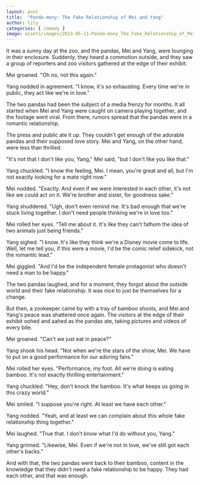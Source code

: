 ```yaml
---
layout: post
title:  "Panda-mony: The Fake Relationship of Mei and Yang"
author: lily
categories: [ comedy ]
image: assets/images/2023-05-21-Panda-mony_The_Fake_Relationship_of_Mei_and_Yang.png
---
```


It was a sunny day at the zoo, and the pandas, Mei and Yang, were lounging in their enclosure. Suddenly, they heard a commotion outside, and they saw a group of reporters and zoo visitors gathered at the edge of their exhibit.

Mei groaned. "Oh no, not this again."

Yang nodded in agreement. "I know, it's so exhausting. Every time we're in public, they act like we're in love."

The two pandas had been the subject of a media frenzy for months. It all started when Mei and Yang were caught on camera playing together, and the footage went viral. From there, rumors spread that the pandas were in a romantic relationship.

The press and public ate it up. They couldn't get enough of the adorable pandas and their supposed love story. Mei and Yang, on the other hand, were less than thrilled.

"It's not that I don't like you, Yang," Mei said, "but I don't like you like that."

Yang chuckled. "I know the feeling, Mei. I mean, you're great and all, but I'm not exactly looking for a mate right now."

Mei nodded. "Exactly. And even if we were interested in each other, it's not like we could act on it. We're brother and sister, for goodness sake."

Yang shuddered. "Ugh, don't even remind me. It's bad enough that we're stuck living together. I don't need people thinking we're in love too."

Mei rolled her eyes. "Tell me about it. It's like they can't fathom the idea of two animals just being friends."

Yang sighed. "I know. It's like they think we're a Disney movie come to life. Well, let me tell you, if this were a movie, I'd be the comic relief sidekick, not the romantic lead."

Mei giggled. "And I'd be the independent female protagonist who doesn't need a man to be happy."

The two pandas laughed, and for a moment, they forgot about the outside world and their fake relationship. It was nice to just be themselves for a change.

But then, a zookeeper came by with a tray of bamboo shoots, and Mei and Yang's peace was shattered once again. The visitors at the edge of their exhibit oohed and aahed as the pandas ate, taking pictures and videos of every bite.

Mei groaned. "Can't we just eat in peace?"

Yang shook his head. "Not when we're the stars of the show, Mei. We have to put on a good performance for our adoring fans."

Mei rolled her eyes. "Performance, my foot. All we're doing is eating bamboo. It's not exactly thrilling entertainment."

Yang chuckled. "Hey, don't knock the bamboo. It's what keeps us going in this crazy world."

Mei smiled. "I suppose you're right. At least we have each other."

Yang nodded. "Yeah, and at least we can complain about this whole fake relationship thing together."

Mei laughed. "True that. I don't know what I'd do without you, Yang."

Yang grinned. "Likewise, Mei. Even if we're not in love, we've still got each other's backs."

And with that, the two pandas went back to their bamboo, content in the knowledge that they didn't need a fake relationship to be happy. They had each other, and that was enough.
